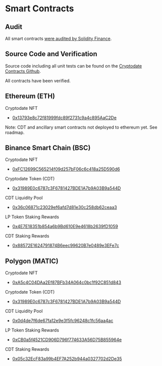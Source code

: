 # Smart Contracts

## Audit
All smart contracts [were audited by Solidity Finance](https://solidity.finance/audits/CryptoDate/). 

## Source Code and Verification
Source code including all unit tests can be found on the [Cryptodate Contracts Github](http://github.com/crypto-date/contracts).

All contracts have been verified.

## Ethereum (ETH)
Cryptodate NFT  
* [0x13793e8c72f81999fdc89f2731c9a4c895AaC2De](https://www.etherscan.com/address/0x13793e8c72f81999fdc89f2731c9a4c895AaC2De) 

Note: CDT and ancillary smart contracts not deployed to ethereum yet. See roadmap.

## Binance Smart Chain (BSC)
Cryptodate NFT  
* [0xFC12699C565214f09d257bF06c6c418a25D590d6](https://www.bscscan.com/address/0xFC12699C565214f09d257bF06c6c418a25D590d6) 

Cryptodate Token (CDT)  
* [0x31989E0c6787c3F6781427BDE1A7b9A03B9a544D](https://www.bscscan.com/address/0x31989E0c6787c3F6781427BDE1A7b9A03B9a544D) 

CDT Liquidity Pool  
* [0x36c06871c23029ef6afd7d81e30c258db62ceaa3](https://www.bscscan.com/address/0x36c06871c23029ef6afd7d81e30c258db62ceaa3) 

LP Token Staking Rewards  
* [0x4E7E18351b854a6b9Bd610E9e4618b2639fD1059](https://www.bscscan.com/address/0x4E7E18351b854a6b9Bd610E9e4618b2639fD1059) 

CDT Staking Rewards  
* [0x88572E1624791874B6eec99620B7e0489e3EFe7c](https://www.bscscan.com/address/0x88572E1624791874B6eec99620B7e0489e3EFe7c) 

## Polygon (MATIC)
Cryptodate NFT  
* [0xA5c4C04DAa2Ef87BFb34A064c0bc1f92C851d843](https://www.polygonscan.com/address/0xA5c4C04DAa2Ef87BFb34A064c0bc1f92C851d843) 

Cryptodate Token (CDT)  
* [0x31989E0c6787c3F6781427BDE1A7b9A03B9a544D](https://www.polygonscan.com/address/0x31989E0c6787c3F6781427BDE1A7b9A03B9a544D) 

CDT Liquidity Pool  
* [0x0d4de7f6de67fa12e9e3f5fc96248c1fc56aa4ac](https://www.polygonscan.com/address/0x0d4de7f6de67fa12e9e3f5fc96248c1fc56aa4ac) 

LP Token Staking Rewards  
* [0xCB0a5f4521CD906D796f774633A56D75B855964e](https://www.polygonscan.com/address/0xCB0a5f4521CD906D796f774633A56D75B855964e) 

CDT Staking Rewards  
* [0x05c32EcF83a99b4EF7A252b944a0327702d2De35](https://www.polygonscan.com/address/0x05c32EcF83a99b4EF7A252b944a0327702d2De35) 
